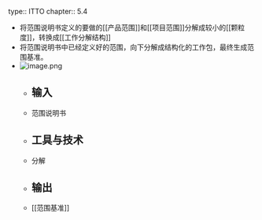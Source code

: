 type:: ITTO
chapter:: 5.4

- 将范围说明书定义的要做的[[产品范围]]和[[项目范围]]分解成较小的[[颗粒度]]，转换成[[工作分解结构]]
- 将范围说明书中已经定义好的范围，向下分解成结构化的工作包，最终生成范围基准。
- ![image.png](../assets/image_1747727981417_0.png)
	- ## 输入
	- 范围说明书
	- ## 工具与技术
	- 分解
	- ## 输出
	- [[范围基准]]
